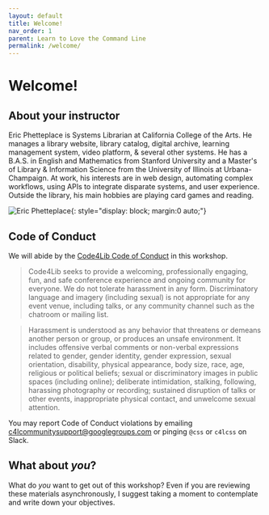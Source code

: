 ```yaml
---
layout: default
title: Welcome!
nav_order: 1
parent: Learn to Love the Command Line
permalink: /welcome/
---
```


# Welcome!

## About your instructor

Eric Phetteplace is Systems Librarian at California College of the Arts. He manages a library website, library catalog, digital archive, learning management system, video platform, & several other systems. He has a B.A.S. in English and Mathematics from Stanford University and a Master's of Library & Information Science from the University of Illinois at Urbana-Champaign. At work, his interests are in web design, automating complex workflows, using APIs to integrate disparate systems, and user experience. Outside the library, his main hobbies are playing card games and reading.

![Eric Phetteplace](/c4l21-learn-to-love-the-command-line/assets/eric-phetteplace.jpg){: style="display: block; margin:0 auto;"}

## Code of Conduct

We will abide by the [Code4Lib Code of Conduct](https://github.com/code4lib/code-of-conduct/blob/main/code_of_conduct.md) in this workshop.

> Code4Lib seeks to provide a welcoming, professionally engaging, fun, and safe conference experience and ongoing community for everyone. We do not tolerate harassment in any form. Discriminatory language and imagery (including sexual) is not appropriate for any event venue, including talks, or any community channel such as the chatroom or mailing list.

> Harassment is understood as any behavior that threatens or demeans another person or group, or produces an unsafe environment. It includes offensive verbal comments or non-verbal expressions related to gender, gender identity, gender expression, sexual orientation, disability, physical appearance, body size, race, age, religious or political beliefs; sexual or discriminatory images in public spaces (including online); deliberate intimidation, stalking, following, harassing photography or recording; sustained disruption of talks or other events, inappropriate physical contact, and unwelcome sexual attention.

You may report Code of Conduct violations by emailing [c4lcommunitysupport@googlegroups.com](mailto:c4lcommunitysupport@googlegroups.com) or pinging `@css` or `c4lcss` on Slack.

## What about _you_?

What do _you_ want to get out of this workshop? Even if you are reviewing these materials asynchronously, I suggest taking a moment to contemplate and write down your objectives.
